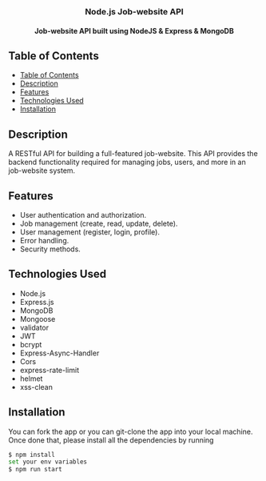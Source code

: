 <!-- PROJECT LOGO -->
<br />
<p align="center">

  <h3 align="center">Node.js Job-website API</h3>
</p>

<h4 align="center">Job-website API built using NodeJS & Express & MongoDB</h4>

## Table of Contents

- [Table of Contents](#table-of-contents)
- [Description](#description)
- [Features](#features)
- [Technologies Used](#technologies-used)
- [Installation](#installation)

## Description

A RESTful API for building a full-featured job-website. This API provides the backend functionality required for managing jobs, users, and more in an job-website system.

## Features

- User authentication and authorization.
- Job management (create, read, update, delete).
- User management (register, login, profile).
- Error handling.
- Security methods.

## Technologies Used

- Node.js
- Express.js
- MongoDB
- Mongoose
- validator
- JWT
- bcrypt
- Express-Async-Handler
- Cors
- express-rate-limit
- helmet
- xss-clean

## Installation

You can fork the app or you can git-clone the app into your local machine. Once done that, please install all the dependencies by running

```sh
$ npm install
set your env variables
$ npm run start
```

